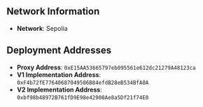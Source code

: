 
## Network Information
- **Network**: Sepolia

## Deployment Addresses
- **Proxy Address**: `0xE15AA53665797eb095561e612dc21279A48123ca`
- **V1 Implementation Address**: `0xF4b72fE77640687049586B84efdB28eB534BfA0A`
- **V2 Implementation Address**: `0xbf98b48972B761fD9E98e42908Ae8a5Df21f74E0`
